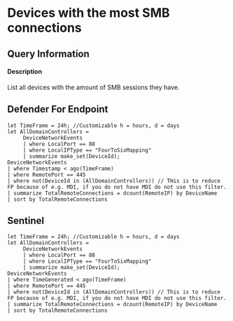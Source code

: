 # Devices with the most SMB connections

## Query Information

#### Description
List all devices with the amount of SMB sessions they have.

## Defender For Endpoint

```
let TimeFrame = 24h; //Customizable h = hours, d = days
let AllDomainControllers =
     DeviceNetworkEvents
     | where LocalPort == 88
     | where LocalIPType == "FourToSixMapping"
     | summarize make_set(DeviceId);
DeviceNetworkEvents
| where Timestamp < ago(TimeFrame)
| where RemotePort == 445
| where not(DeviceId in (AllDomainControllers)) // THis is to reduce FP because of e.g. MDI, if you do not have MDI do not use this filter.
| summarize TotalRemoteConnections = dcount(RemoteIP) by DeviceName
| sort by TotalRemoteConnections
```
## Sentinel
```
let TimeFrame = 24h; //Customizable h = hours, d = days
let AllDomainControllers =
     DeviceNetworkEvents
     | where LocalPort == 88
     | where LocalIPType == "FourToSixMapping"
     | summarize make_set(DeviceId);
DeviceNetworkEvents
| where TimeGenerated < ago(TimeFrame)
| where RemotePort == 445
| where not(DeviceId in (AllDomainControllers)) // This is to reduce FP because of e.g. MDI, if you do not have MDI do not use this filter.
| summarize TotalRemoteConnections = dcount(RemoteIP) by DeviceName
| sort by TotalRemoteConnections
```



